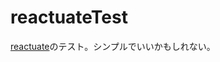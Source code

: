 # reactuateTest

<a href="https://github.com/reactuate/reactuate" target="_blank">reactuate</a>のテスト。シンプルでいいかもしれない。
